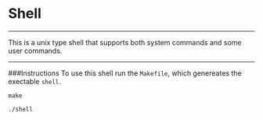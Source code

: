 # Shell
***
This is a unix type shell that supports both system commands and some user commands.
***
###Instructions
To use this shell run the `Makefile`, which genereates the exectable `shell`.
```
make
```
```
./shell
```
